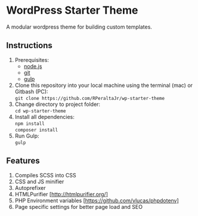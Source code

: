 # WordPress Starter Theme
A modular wordpress theme for building custom templates.

## Instructions
1. Prerequisites:
	- [node.js](http://nodejs.org/)
	- [git](http://git-scm.com/)
	- [gulp](http://gulpjs.com/)
2. Clone this repository into your local machine using the terminal (mac) or Gitbash (PC):  
	`git clone https://github.com/RPeraltaJr/wp-starter-theme`
3. Change directory to project folder:  
	`cd wp-starter-theme`
4. Install all dependencies:  
	`npm install`     
	`composer install`
5. Run Gulp:  
	`gulp`

## Features
1. Compiles SCSS into CSS
2. CSS and JS minifier
3. Autoprefixer
4. HTMLPurifier [http://htmlpurifier.org/]
5. PHP Environment variables [https://github.com/vlucas/phpdotenv]
6. Page specific settings for better page load and SEO
